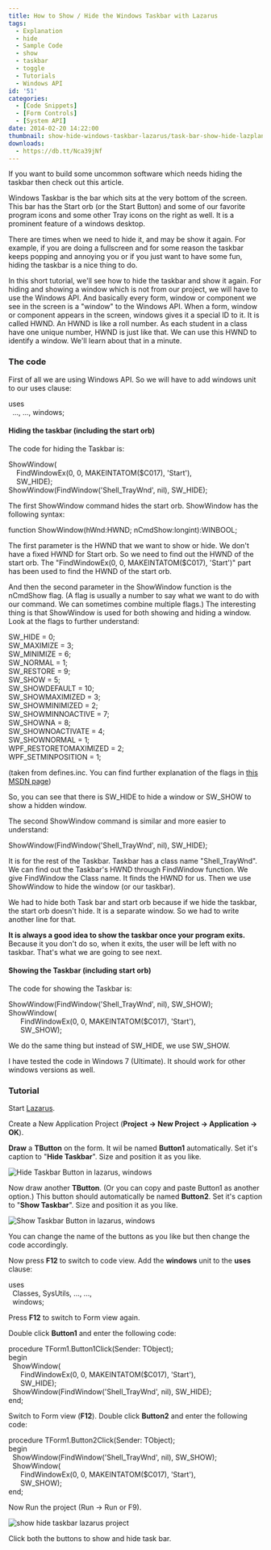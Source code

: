 ```yaml
---
title: How to Show / Hide the Windows Taskbar with Lazarus
tags:
  - Explanation
  - hide
  - Sample Code
  - show
  - taskbar
  - toggle
  - Tutorials
  - Windows API
id: '51'
categories:
  - [Code Snippets]
  - [Form Controls]
  - [System API]
date: 2014-02-20 14:22:00
thumbnail: show-hide-windows-taskbar-lazarus/task-bar-show-hide-lazplanet-thumb.jpg
downloads:
  - https://db.tt/Nca39jNf
---
```


If you want to build some uncommon software which needs hiding the taskbar then check out this article.
<!-- more -->
  
  
Windows Taskbar is the bar which sits at the very bottom of the screen. This bar has the Start orb (or the Start Button) and some of our favorite program icons and some other Tray icons on the right as well. It is a prominent feature of a windows desktop.  
  
There are times when we need to hide it, and may be show it again. For example, if you are doing a fullscreen and for some reason the taskbar keeps popping and annoying you or if you just want to have some fun, hiding the taskbar is a nice thing to do.  
  
In this short tutorial, we'll see how to hide the taskbar and show it again. For hiding and showing a window which is not from our project, we will have to use the Windows API. And basically every form, window or component we see in the screen is a "window" to the Windows API. When a form, window or component appears in the screen, windows gives it a special ID to it. It is called HWND. An HWND is like a roll number. As each student in a class have one unique number, HWND is just like that. We can use this HWND to identify a window. We'll learn about that in a minute.

### The code

First of all we are using Windows API. So we will have to add windows unit to our uses clause:  

uses  
  ..., ..., windows;

  

#### Hiding the taskbar (including the start orb)

The code for hiding the Taskbar is:  

ShowWindow(  
    FindWindowEx(0, 0, MAKEINTATOM($C017), 'Start'),  
    SW\_HIDE);  
ShowWindow(FindWindow('Shell\_TrayWnd', nil), SW\_HIDE);

  
The first ShowWindow command hides the start orb. ShowWindow has the following syntax:  

function ShowWindow(hWnd:HWND; nCmdShow:longint):WINBOOL;

  
The first parameter is the HWND that we want to show or hide. We don't have a fixed HWND for Start orb. So we need to find out the HWND of the start orb. The "FindWindowEx(0, 0, MAKEINTATOM($C017), 'Start')" part has been used to find the HWND of the start orb.  
  
And then the second parameter in the ShowWindow function is the nCmdShow flag. (A flag is usually a number to say what we want to do with our command. We can sometimes combine multiple flags.) The interesting thing is that ShowWindow is used for both showing and hiding a window. Look at the flags to further understand:  
  

SW\_HIDE = 0;  
SW\_MAXIMIZE = 3;  
SW\_MINIMIZE = 6;  
SW\_NORMAL = 1;  
SW\_RESTORE = 9;  
SW\_SHOW = 5;  
SW\_SHOWDEFAULT = 10;  
SW\_SHOWMAXIMIZED = 3;  
SW\_SHOWMINIMIZED = 2;  
SW\_SHOWMINNOACTIVE = 7;  
SW\_SHOWNA = 8;  
SW\_SHOWNOACTIVATE = 4;  
SW\_SHOWNORMAL = 1;  
WPF\_RESTORETOMAXIMIZED = 2;  
WPF\_SETMINPOSITION = 1;

(taken from defines.inc. You can find further explanation of the flags in [this MSDN page](http://msdn.microsoft.com/en-us/library/windows/desktop/ms633548%28v=vs.85%29.aspx))  
  
So, you can see that there is SW\_HIDE to hide a window or SW\_SHOW to show a hidden window.  
  
The second ShowWindow command is similar and more easier to understand:  

ShowWindow(FindWindow('Shell\_TrayWnd', nil), SW\_HIDE);

  
It is for the rest of the Taskbar. Taskbar has a class name "Shell\_TrayWnd". We can find out the Taskbar's HWND through FindWindow function. We give FindWindow the Class name. It finds the HWND for us. Then we use ShowWindow to hide the window (or our taskbar).  
  
We had to hide both Task bar and start orb because if we hide the taskbar, the start orb doesn't hide. It is a separate window. So we had to write another line for that.  
  
**It is always a good idea to show the taskbar once your program exits.** Because it you don't do so, when it exits, the user will be left with no taskbar. That's what we are going to see next.  

#### Showing the Taskbar (including start orb)

The code for showing the Taskbar is:  

ShowWindow(FindWindow('Shell\_TrayWnd', nil), SW\_SHOW);  
ShowWindow(  
      FindWindowEx(0, 0, MAKEINTATOM($C017), 'Start'),  
      SW\_SHOW);

  
We do the same thing but instead of SW\_HIDE, we use SW\_SHOW.  
  
I have tested the code in Windows 7 (Ultimate). It should work for other windows versions as well.

### Tutorial

Start [Lazarus](http://www.lazarus.freepascal.org/).  
  
Create a New Application Project (**Project -> New Project -> Application -> OK**).  
  
**Draw** a **TButton** on the form. It wil be named **Button1** automatically. Set it's caption to "**Hide Taskbar**". Size and position it as you like.  
  

![Hide Taskbar Button in lazarus, windows](show-hide-windows-taskbar-lazarus/hide-taskbar-button-lazarus.gif "Hide Taskbar Button in lazarus, windows")

  
Now draw another **TButton**. (Or you can copy and paste Button1 as another option.) This button should automatically be named **Button2**. Set it's caption to "**Show Taskbar**". Size and position it as you like.  
  
  

![Show Taskbar Button in lazarus, windows](show-hide-windows-taskbar-lazarus/show-taskbar-button-lazarus.gif "Show Taskbar Button in lazarus, windows")

  
You can change the name of the buttons as you like but then change the code accordingly.  
  
Now press **F12** to switch to code view. Add the **windows** unit to the **uses** clause:  
  

uses  
  Classes, SysUtils, ..., ...,  
  windows;

  
Press **F12** to switch to Form view again.  
  
Double click **Button1** and enter the following code:  
  

procedure TForm1.Button1Click(Sender: TObject);  
begin  
  ShowWindow(  
      FindWindowEx(0, 0, MAKEINTATOM($C017), 'Start'),  
      SW\_HIDE);  
  ShowWindow(FindWindow('Shell\_TrayWnd', nil), SW\_HIDE);  
end;

  
Switch to Form view (**F12**). Double click **Button2** and enter the following code:  
  

procedure TForm1.Button2Click(Sender: TObject);  
begin  
  ShowWindow(FindWindow('Shell\_TrayWnd', nil), SW\_SHOW);  
  ShowWindow(  
      FindWindowEx(0, 0, MAKEINTATOM($C017), 'Start'),  
      SW\_SHOW);  
end;

  
Now Run the project (Run -> Run or F9).  
  

![show hide taskbar lazarus project](show-hide-windows-taskbar-lazarus/show-hide-taskbar-lazarus-project.gif "show hide taskbar lazarus project")

  
Click both the buttons to show and hide task bar.  
